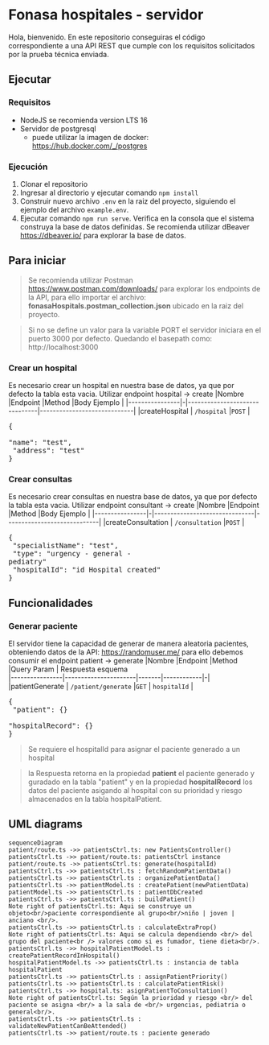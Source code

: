 # Fonasa hospitales - servidor

Hola, bienvenido.
En este repositorio conseguiras el código correspondiente a una API REST que cumple con los requisitos solicitados por la prueba técnica enviada.

## Ejecutar
### Requisitos

 - NodeJS se recomienda version LTS 16
 - Servidor de postgresql 
	 - puede utilizar la imagen de docker: https://hub.docker.com/_/postgres

### Ejecución

 1. Clonar el repositorio
 2. Ingresar al directorio y ejecutar comando `npm install`
 3. Construir nuevo archivo `.env` en la raiz del proyecto, siguiendo el ejemplo del archivo `example.env`.
 4. Ejecutar comando `npm run serve`. Verifica en la consola que el sistema construya la base de datos definidas. Se recomienda utilizar dBeaver https://dbeaver.io/ para explorar la base de datos.
 

 
## Para iniciar

> Se recomienda utilizar Postman https://www.postman.com/downloads/ para explorar los endpoints de la API, para ello importar el archivo: **fonasaHospitals.postman_collection.json** ubicado en la raiz del proyecto.

> Si no se define un valor para la variable PORT el servidor iniciara en el puerto 3000 por defecto. Quedando el basepath como: http://localhost:3000


### Crear un hospital

Es necesario crear un hospital en nuestra base de datos, ya que por defecto la tabla esta vacia. 
Utilizar endpoint hospital -> create
|Nombre          |Endpoint  |Method                          |Body Ejemplo                         |
|----------------|-|-------------------------------|-----------------------------|
|createHospital  | `/hospital` |`POST`                         | <pre>{<br> "name": "test", <br> "address": "test" <br>}</pre>
    
### Crear consultas
Es necesario crear consultas en nuestra base de datos, ya que por defecto la tabla esta vacia. 
Utilizar endpoint consultant -> create
|Nombre                |Endpoint  |Method                          |Body Ejemplo                         |
|----------------|-|-------------------------------|-----------------------------|
|createConsultation  | `/consultation` |`POST`                         | <pre>{<br> "specialistName": "test", <br> "type": "urgency - general - pediatry" <br> "hospitalId": "id Hospital created"<br>}</pre>

## Funcionalidades
### Generar paciente
El servidor tiene la capacidad de generar de manera aleatoria pacientes, obteniendo datos de la API: https://randomuser.me/ para ello debemos consumir el endpoint patient -> generate
|Nombre          |Endpoint              |Method |Query Param | Respuesta esquema                  
|----------------|----------------------|-------|------------|-|
|patientGenerate  | `/patient/generate` |`GET`  | `hospitalId`  | <pre>{<br> "patient": {} <br> "hospitalRecord": {} <br>}</pre>
> Se requiere el hospitalId para asignar el paciente generado a un hospital

>la Respuesta retorna en la propiedad **patient** el paciente generado y guradado en la tabla "patient" y en la propiedad **hospitalRecord** los datos del paciente asigando al hospital con su prioridad y riesgo almacenados en la tabla hospitalPatient.


## UML diagrams


```mermaid
sequenceDiagram
patient/route.ts ->> patientsCtrl.ts: new PatientsController()
patientsCtrl.ts ->> patient/route.ts: patientsCtrl instance
patient/route.ts ->> patientsCtrl.ts: generate(hospitalId)
patientsCtrl.ts ->> patientsCtrl.ts : fetchRandomPatientData()
patientsCtrl.ts ->> patientsCtrl.ts : organizePatientData()
patientsCtrl.ts ->> patientModel.ts : createPatient(newPatientData)
patientModel.ts ->> patientsCtrl.ts : patientDbCreated
patientsCtrl.ts ->> patientsCtrl.ts : buildPatient() 
Note right of patientsCtrl.ts: Aqui se construye un objeto<br/>paciente correspondiente al grupo<br/>niño | joven | anciano <br/>.
patientsCtrl.ts ->> patientsCtrl.ts : calculateExtraProp() 
Note right of patientsCtrl.ts: Aqui se calcula dependiendo <br/> del grupo del paciente<br /> valores como si es fumador, tiene dieta<br/>.
patientsCtrl.ts ->> hospitalPatientModel.ts : createPatientRecordInHospital() 
hospitalPatientModel.ts ->> patientsCtrl.ts : instancia de tabla hospitalPatient 
patientsCtrl.ts ->> patientsCtrl.ts : assignPatientPriority() 
patientsCtrl.ts ->> patientsCtrl.ts : calculatePatientRisk()
patientsCtrl.ts ->> hospital.ts: asignPatientToConsultation()
Note right of patientsCtrl.ts: Según la prioridad y riesgo <br/> del paciente se asigna <br/> a la sala de <br/> urgencias, pediatria o general<br/>.
patientsCtrl.ts ->> patientsCtrl.ts : validateNewPatientCanBeAttended()
patientsCtrl.ts ->> patient/route.ts : paciente generado